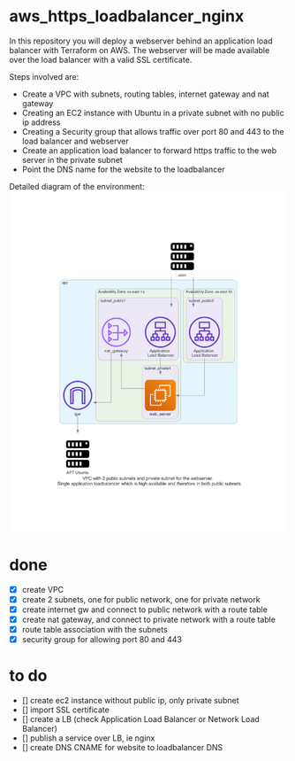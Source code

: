 # aws_https_loadbalancer_nginx

In this repository you will deploy a webserver behind an application load balancer with Terraform on AWS. The webserver will be made available over the load balancer with a valid SSL certificate.

Steps involved are: 
- Create a VPC with subnets, routing tables, internet gateway and nat gateway
- Creating an EC2 instance with Ubuntu in a private subnet with no public ip address
- Creating a Security group that allows traffic over port 80 and 443 to the load balancer and webserver
- Create an application load balancer to forward https traffic to the web server in the private subnet
- Point the DNS name for the website to the loadbalancer

Detailed diagram of the environment:  
![](diagram/vpc-diagram.png)     


# done
- [x] create VPC
- [x] create 2 subnets, one for public network, one for private network
- [x] create internet gw and connect to public network with a route table
- [x] create nat gateway, and connect to private network with a route table
- [x] route table association with the subnets 
- [x] security group for allowing port 80 and 443

# to do
- [] create ec2 instance without public ip, only private subnet
- [] import SSL certificate
- [] create a LB (check Application Load Balancer or Network Load Balancer)
- [] publish a service over LB, ie nginx
- [] create DNS CNAME for website to loadbalancer DNS